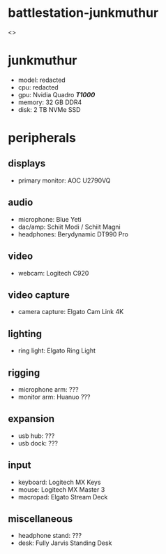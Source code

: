 # battlestation-junkmuthur
<>

# junkmuthur
- model: redacted
- cpu: redacted
- gpu: Nvidia Quadro ***T1000***
- memory: 32 GB DDR4
- disk: 2 TB NVMe SSD

# peripherals

## displays
- primary monitor: AOC U2790VQ

## audio
- microphone: Blue Yeti
- dac/amp: Schiit Modi / Schiit Magni
- headphones: Berydynamic DT990 Pro

## video
- webcam: Logitech C920

## video capture
- camera capture: Elgato Cam Link 4K

## lighting
- ring light: Elgato Ring Light

## rigging
- microphone arm: ???
- monitor arm: Huanuo ???

## expansion
- usb hub: ???
- usb dock: ???

## input
- keyboard: Logitech MX Keys
- mouse: Logitech MX Master 3
- macropad: Elgato Stream Deck

## miscellaneous
- headphone stand: ???
- desk: Fully Jarvis Standing Desk
